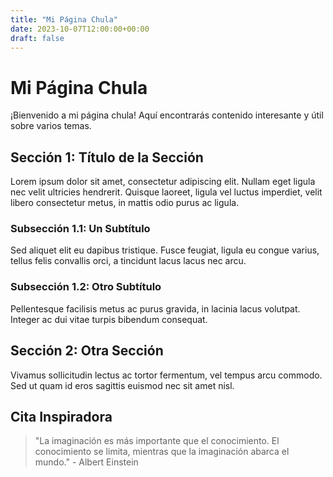 ```yaml
---
title: "Mi Página Chula"
date: 2023-10-07T12:00:00+00:00
draft: false
---
```


# Mi Página Chula

¡Bienvenido a mi página chula! Aquí encontrarás contenido interesante y útil sobre varios temas.

## Sección 1: Título de la Sección

Lorem ipsum dolor sit amet, consectetur adipiscing elit. Nullam eget ligula nec velit ultricies hendrerit. Quisque laoreet, ligula vel luctus imperdiet, velit libero consectetur metus, in mattis odio purus ac ligula.

### Subsección 1.1: Un Subtítulo

Sed aliquet elit eu dapibus tristique. Fusce feugiat, ligula eu congue varius, tellus felis convallis orci, a tincidunt lacus lacus nec arcu.

### Subsección 1.2: Otro Subtítulo

Pellentesque facilisis metus ac purus gravida, in lacinia lacus volutpat. Integer ac dui vitae turpis bibendum consequat.

## Sección 2: Otra Sección

Vivamus sollicitudin lectus ac tortor fermentum, vel tempus arcu commodo. Sed ut quam id eros sagittis euismod nec sit amet nisl.

## Cita Inspiradora

> "La imaginación es más importante que el conocimiento. El conocimiento se limita, mientras que la imaginación abarca el mundo." - Albert Einstein
